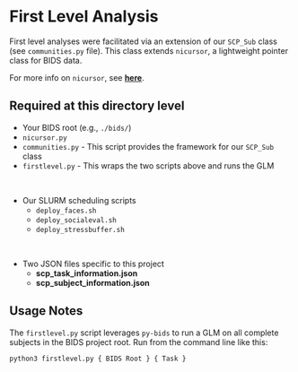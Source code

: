 # First Level Analysis

First level analyses were facilitated via an extension of our `SCP_Sub` class (see `communities.py` file). This class extends `nicursor`, a lightweight pointer class for BIDS data.

For more info on `nicursor`, see <a href="https://github.com/IanRFerguson/nicursor" target=_blank>**here**</a>.


## Required at this directory level

* Your BIDS root (e.g., `./bids/`)
* `nicursor.py`
* `communities.py` - This script provides the framework for our `SCP_Sub` class
* `firstlevel.py` - This wraps the two scripts above and runs the GLM
  
<br>

* Our SLURM scheduling scripts
  * `deploy_faces.sh`
  * `deploy_socialeval.sh`
  * `deploy_stressbuffer.sh`

<br>

* Two JSON files specific to this project
  * **scp_task_information.json**
  * **scp_subject_information.json**


## Usage Notes

The `firstlevel.py` script leverages `py-bids` to run a GLM on all complete subjects in the BIDS project root. Run from the command line like this:

`python3 firstlevel.py { BIDS Root } { Task }`